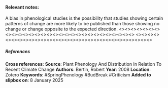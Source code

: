 #### **Relevant notes**:
A bias in phenological studies is the possibility that studies showing certain patterns of change are more likely to be published than those showing no change or change opposite to the expected direction.
<><><><><><><><><><><><><><><><><><><><><><><><><><><><><>
<><><><><><><><><><><><><><><><><><><><><><><><><><><><><>
##### References
**Cross references**: 
**Source**: Plant Phenology And Distribution In Relation To Recent Climate Change
**Authors**: Bertin, Robert
**Year**: 2008
**Location**: Zotero
**Keywords**: #SpringPhenology #BudBreak #Criticism
**Added to slipbox on**: 8 January 2025